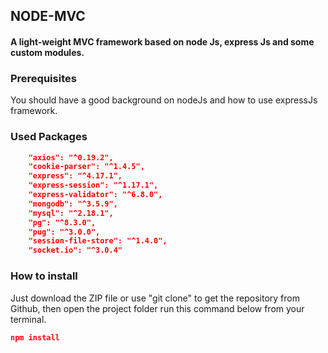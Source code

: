 ## NODE-MVC

#### A light-weight MVC framework based on node Js, express Js and some custom modules.

### Prerequisites

You should have a good background on nodeJs and how to use expressJs framework.

### Used Packages

``` json
	"axios": "^0.19.2",
	"cookie-parser": "^1.4.5",
	"express": "^4.17.1",
	"express-session": "^1.17.1",
	"express-validator": "^6.8.0",
	"mongodb": "^3.5.9",
	"mysql": "^2.18.1",
	"pg": "^8.3.0",
	"pug": "^3.0.0",
	"session-file-store": "^1.4.0",
	"socket.io": "^3.0.4"
```

### How to install

Just download the ZIP file or use "git clone" to get the repository from Github, then open the project folder run this command below from your terminal.

``` json
npm install
```